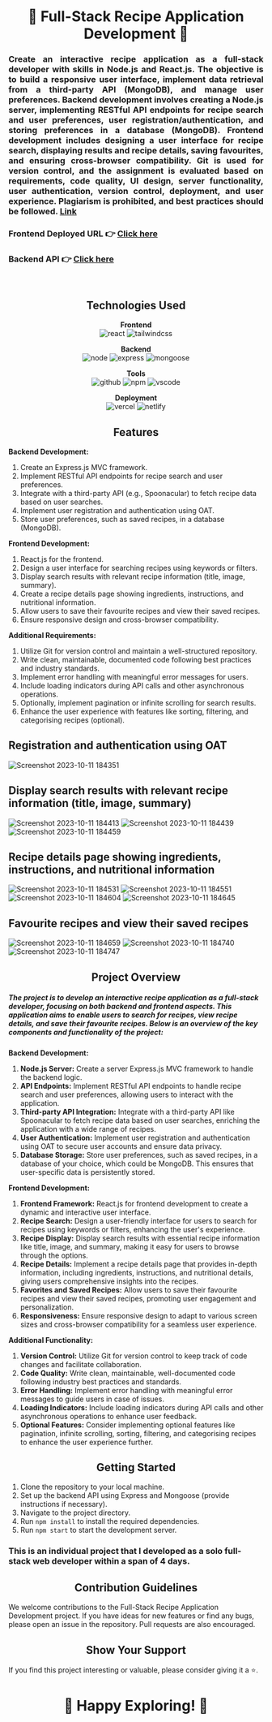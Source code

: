 <h1 align="center">🍜 Full-Stack Recipe Application Development 🍜</h1>

<h3 align="justify" width="80%">

Create an interactive recipe application as a full-stack developer with skills in Node.js and React.js. The objective is to build a responsive user interface, implement data retrieval from a third-party API (MongoDB), and manage user preferences. Backend development involves creating a Node.js server, implementing RESTful API endpoints for recipe search and user preferences, user registration/authentication, and storing preferences in a database (MongoDB). Frontend development includes designing a user interface for recipe search, displaying results and recipe details, saving favourites, and ensuring cross-browser compatibility. Git is used for version control, and the assignment is evaluated based on requirements, code quality, UI design, server functionality, user authentication, version control, deployment, and user experience. Plagiarism is prohibited, and best practices should be followed.  [Link](https://spoonacular.com/food-api/docs)


### Frontend Deployed URL 👉 [Click here](https://webledger-recipe-assign.vercel.app/)

### Backend API 👉 [Click here](https://recipe-webledger-api.onrender.com/)
</h3>


<br/>

<h2 align="center">Technologies Used</h2>

<p align="center">
  <b>Frontend</b><br>
  <img src="https://img.shields.io/badge/react-%23323330.svg?style=for-the-badge&logo=react&logoColor=%23F7DF1E" alt="react">
  <img src="https://img.shields.io/badge/tailwindcss-%2338B2AC.svg?style=for-the-badge&logo=tailwind-css&logoColor=white" alt="tailwindcss">
</p>

<p align="center">
  <b>Backend</b><br>
  <img src="https://img.shields.io/badge/nodejs-%2338B2AC.svg?style=for-the-badge&logo=node.js&logoColor=white" alt="node">
  <img src="https://img.shields.io/badge/expressjs-%777BB4.svg?style=for-the-badge&logo=express.js&logoColor=white" alt="express">
  <img src="https://img.shields.io/badge/mongoose-%2300f.svg?style=for-the-badge&logo=mongoose&logoColor=white" alt="mongoose">
</p>

<p align="center">
  <b>Tools</b><br>
  <img src="https://img.shields.io/badge/GitHub-100000?style=for-the-badge&logo=github&logoColor=white" alt="github">
  <img src="https://img.shields.io/badge/NPM-%23000000.svg?style=for-the-badge&logo=npm&logoColor=white" alt="npm">
  <img src="https://img.shields.io/badge/Visual%20Studio-5C2D91.svg?style=for-the-badge&logo=visual-studio&logoColor=white" alt="vscode">
</p>

<p align="center">
  <b>Deployment</b><br>
  <img src="https://img.shields.io/badge/vercel-%23000000.svg?style=for-the-badge&logo=vercel&logoColor=white" alt="vercel">
  <img src="https://img.shields.io/badge/netlify-%23000000.svg?style=for-the-badge&logo=netlify&logoColor=#00C7B7" alt="netlify">
</p>

<h2 align="center">Features</h2>

**Backend Development:**
1. Create an Express.js MVC framework.
2. Implement RESTful API endpoints for recipe search and user preferences.
3. Integrate with a third-party API (e.g., Spoonacular) to fetch recipe data based on user searches.
4. Implement user registration and authentication using OAT.
5. Store user preferences, such as saved recipes, in a database (MongoDB).

**Frontend Development:**
1. React.js for the frontend.
2. Design a user interface for searching recipes using keywords or filters.
3. Display search results with relevant recipe information (title, image, summary).
4. Create a recipe details page showing ingredients, instructions, and nutritional information.
5. Allow users to save their favourite recipes and view their saved recipes.
6. Ensure responsive design and cross-browser compatibility.

**Additional Requirements:**
1. Utilize Git for version control and maintain a well-structured repository.
2. Write clean, maintainable, documented code following best practices and industry standards.
3. Implement error handling with meaningful error messages for users.
4. Include loading indicators during API calls and other asynchronous operations.
5. Optionally, implement pagination or infinite scrolling for search results.
6. Enhance the user experience with features like sorting, filtering, and categorising recipes (optional).

## Registration and authentication using OAT
![Screenshot 2023-10-11 184351](https://github.com/AyushiVashisth/webledger-assignment/assets/107119119/4254549c-74ea-4b07-8917-9179ec73e76a)

## Display search results with relevant recipe information (title, image, summary)
![Screenshot 2023-10-11 184413](https://github.com/AyushiVashisth/webledger-assignment/assets/107119119/72f82934-652f-4137-b21a-2ba4fba62be9)
![Screenshot 2023-10-11 184439](https://github.com/AyushiVashisth/webledger-assignment/assets/107119119/ee06ac87-2bb0-413d-9b52-aff6cfc37cb9)
![Screenshot 2023-10-11 184459](https://github.com/AyushiVashisth/webledger-assignment/assets/107119119/fe601f58-cde5-45bf-a0f3-1ebb6fe149fd)

## Recipe details page showing ingredients, instructions, and nutritional information
![Screenshot 2023-10-11 184531](https://github.com/AyushiVashisth/webledger-assignment/assets/107119119/d7a04a64-ba30-467b-9048-26538edb72f5)
![Screenshot 2023-10-11 184551](https://github.com/AyushiVashisth/webledger-assignment/assets/107119119/65ab9b21-1f3f-49f7-b850-6776549f2f31)
![Screenshot 2023-10-11 184604](https://github.com/AyushiVashisth/webledger-assignment/assets/107119119/a3bb0c27-a16c-4573-b0df-ee834f4de903)
![Screenshot 2023-10-11 184645](https://github.com/AyushiVashisth/webledger-assignment/assets/107119119/cdd625a4-3a9d-4ae8-b7e9-882dfcc142f5)

## Favourite recipes and view their saved recipes
![Screenshot 2023-10-11 184659](https://github.com/AyushiVashisth/webledger-assignment/assets/107119119/0facd247-cfda-4501-80de-172b08bdfc0f)
![Screenshot 2023-10-11 184740](https://github.com/AyushiVashisth/webledger-assignment/assets/107119119/9dbbf7ef-38b3-4e66-a609-7daf560a5580)
![Screenshot 2023-10-11 184747](https://github.com/AyushiVashisth/webledger-assignment/assets/107119119/bd5e0cf4-4e23-4efc-99a8-1faab6901b0f)


<h2 align="center">Project Overview</h2>
<h5>The project is to develop an interactive recipe application as a full-stack developer, focusing on both backend and frontend aspects. This application aims to enable users to search for recipes, view recipe details, and save their favourite recipes. Below is an overview of the key components and functionality of the project:</h5>

**Backend Development:**
1. **Node.js Server:** Create a server Express.js MVC framework to handle the backend logic.
2. **API Endpoints:** Implement RESTful API endpoints to handle recipe search and user preferences, allowing users to interact with the application.
3. **Third-party API Integration:** Integrate with a third-party API like Spoonacular to fetch recipe data based on user searches, enriching the application with a wide range of recipes.
4. **User Authentication:** Implement user registration and authentication using OAT to secure user accounts and ensure data privacy.
5. **Database Storage:** Store user preferences, such as saved recipes, in a database of your choice, which could be MongoDB. This ensures that user-specific data is persistently stored.

**Frontend Development:**
1. **Frontend Framework:** React.js for frontend development to create a dynamic and interactive user interface.
2. **Recipe Search:** Design a user-friendly interface for users to search for recipes using keywords or filters, enhancing the user's experience.
3. **Recipe Display:** Display search results with essential recipe information like title, image, and summary, making it easy for users to browse through the options.
4. **Recipe Details:** Implement a recipe details page that provides in-depth information, including ingredients, instructions, and nutritional details, giving users comprehensive insights into the recipes.
5. **Favorites and Saved Recipes:** Allow users to save their favourite recipes and view their saved recipes, promoting user engagement and personalization.
6. **Responsiveness:** Ensure responsive design to adapt to various screen sizes and cross-browser compatibility for a seamless user experience.

**Additional Functionality:**
1. **Version Control:** Utilize Git for version control to keep track of code changes and facilitate collaboration.
2. **Code Quality:** Write clean, maintainable, well-documented code following industry best practices and standards.
3. **Error Handling:** Implement error handling with meaningful error messages to guide users in case of issues.
4. **Loading Indicators:** Include loading indicators during API calls and other asynchronous operations to enhance user feedback.
5. **Optional Features:** Consider implementing optional features like pagination, infinite scrolling, sorting, filtering, and categorising recipes to enhance the user experience further.

<h2 align="center">Getting Started</h2>

1. Clone the repository to your local machine.
2. Set up the backend API using Express and Mongoose (provide instructions if necessary).
3. Navigate to the project directory.
4. Run `npm install` to install the required dependencies.
5. Run `npm start` to start the development server.

<h3>This is an individual project that I developed as a solo full-stack web developer within a span of 4 days.</h3>

<h2 align="center">Contribution Guidelines</h2>

We welcome contributions to the Full-Stack Recipe Application Development project. If you have ideas for new features or find any bugs, please open an issue in the repository. Pull requests are also encouraged.

<h2 align="center">Show Your Support</h2>

If you find this project interesting or valuable, please consider giving it a ⭐️.

<h1 align="center">🍜 Happy Exploring! 🍜</h1>
